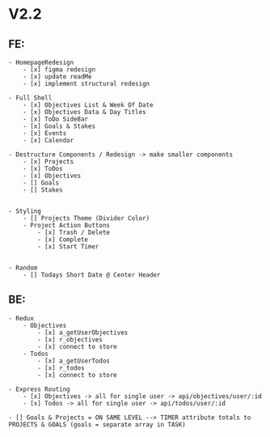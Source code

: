 # V2.2
    
## FE:

    - HomepageRedesign
        - [x] figma redesign
        - [x] update readMe
        - [x] implement structural redesign

    - Full Shell
        - [x] Objectives List & Week Of Date
        - [x] Objectives Data & Day Titles
        - [x] ToDo SideBar
        - [x] Goals & Stakes
        - [x] Events
        - [x] Calendar

    - Destructure Components / Redesign -> make smaller components
        - [x] Projects
        - [x] ToDos
        - [x] Objectives
        - [] Goals
        - [] Stakes

    
    - Styling
        - [] Projects Theme (Divider Color)
        - Project Action Buttons
            - [x] Trash / Delete
            - [x] Complete
            - [x] Start Timer


    - Random
        - [] Todays Short Date @ Center Header
## BE:
    - Redux
        - Objectives
            - [x] a_getUserObjectives
            - [x] r_objectives
            - [x] connect to store
        - Todos
            - [x] a_getUserTodos
            - [x] r_todos
            - [x] connect to store

    - Express Routing
        - [x] Objectives -> all for single user -> api/objectives/user/:id
        - [x] Todos -> all for single user -> api/todos/user/:id

    - [] Goals & Projects = ON SAME LEVEL --> TIMER attribute totals to PROJECTS & GOALS (goals = separate array in TASK)